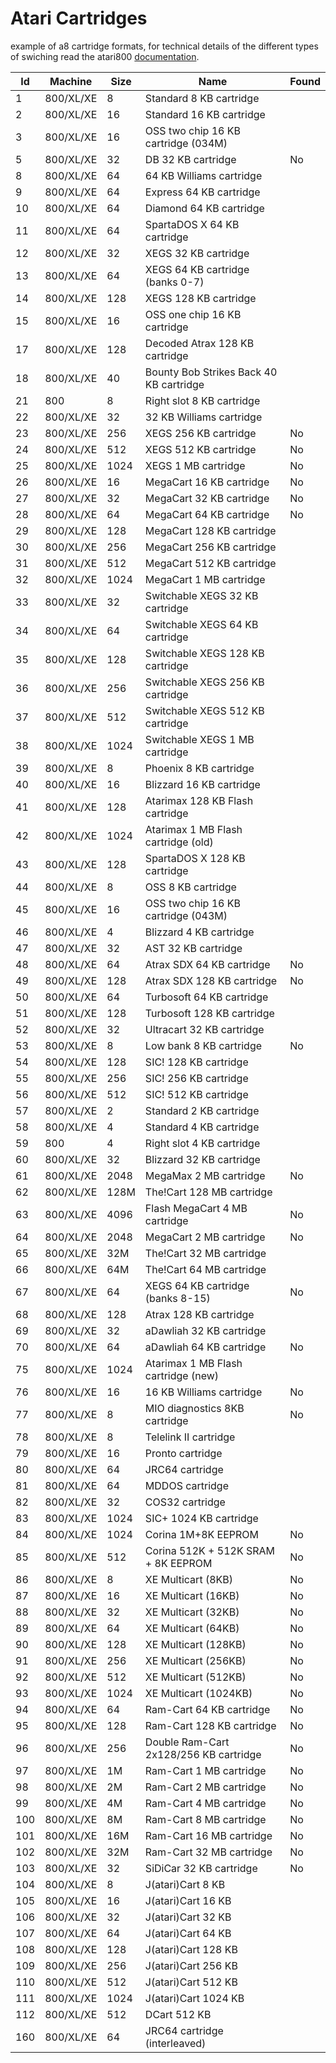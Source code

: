 # Atari Cartridges
example of a8 cartridge formats, for technical details of the different types of swiching read the atari800 [documentation](https://github.com/atari800/atari800/blob/master/DOC/cart.txt).

| Id | Machine | Size | Name | Found |
| --- | --- | --- | --- | --- |
|  1 | 800/XL/XE |    8 | Standard 8 KB cartridge                       |    |
|  2 | 800/XL/XE |   16 | Standard 16 KB cartridge                      |    |
|  3 | 800/XL/XE |   16 | OSS two chip 16 KB cartridge (034M)           |    |
|  5 | 800/XL/XE |   32 | DB 32 KB cartridge                            | No |
|  8 | 800/XL/XE |   64 | 64 KB Williams cartridge                      |    |
|  9 | 800/XL/XE |   64 | Express 64 KB cartridge                       |    |
| 10 | 800/XL/XE |   64 | Diamond 64 KB cartridge                       |    |
| 11 | 800/XL/XE |   64 | SpartaDOS X 64 KB cartridge                   |    |
| 12 | 800/XL/XE |   32 | XEGS 32 KB cartridge                          |    |
| 13 | 800/XL/XE |   64 | XEGS 64 KB cartridge (banks 0-7)              |    |
| 14 | 800/XL/XE |  128 | XEGS 128 KB cartridge                         |    |
| 15 | 800/XL/XE |   16 | OSS one chip 16 KB cartridge                  |    |
| 17 | 800/XL/XE |  128 | Decoded Atrax 128 KB cartridge                |    |
| 18 | 800/XL/XE |   40 | Bounty Bob Strikes Back 40 KB cartridge       |    |
| 21 |    800    |    8 | Right slot 8 KB cartridge                     |    |
| 22 | 800/XL/XE |   32 | 32 KB Williams cartridge                      |    |
| 23 | 800/XL/XE |  256 | XEGS 256 KB cartridge                         | No |
| 24 | 800/XL/XE |  512 | XEGS 512 KB cartridge                         | No |
| 25 | 800/XL/XE | 1024 | XEGS 1 MB cartridge                           | No |
| 26 | 800/XL/XE |   16 | MegaCart 16 KB cartridge                      | No |
| 27 | 800/XL/XE |   32 | MegaCart 32 KB cartridge                      | No |
| 28 | 800/XL/XE |   64 | MegaCart 64 KB cartridge                      | No |
| 29 | 800/XL/XE |  128 | MegaCart 128 KB cartridge                     |    |
| 30 | 800/XL/XE |  256 | MegaCart 256 KB cartridge                     |    |
| 31 | 800/XL/XE |  512 | MegaCart 512 KB cartridge                     |    |
| 32 | 800/XL/XE | 1024 | MegaCart 1 MB cartridge                       |    |
| 33 | 800/XL/XE |   32 | Switchable XEGS 32 KB cartridge               |    |
| 34 | 800/XL/XE |   64 | Switchable XEGS 64 KB cartridge               |    |
| 35 | 800/XL/XE |  128 | Switchable XEGS 128 KB cartridge              |    |
| 36 | 800/XL/XE |  256 | Switchable XEGS 256 KB cartridge              |    |
| 37 | 800/XL/XE |  512 | Switchable XEGS 512 KB cartridge              |    |
| 38 | 800/XL/XE | 1024 | Switchable XEGS 1 MB cartridge                |    |
| 39 | 800/XL/XE |    8 | Phoenix 8 KB cartridge                        |    |
| 40 | 800/XL/XE |   16 | Blizzard 16 KB cartridge                      |    |
| 41 | 800/XL/XE |  128 | Atarimax 128 KB Flash cartridge               |    |
| 42 | 800/XL/XE | 1024 | Atarimax 1 MB Flash cartridge (old)           |    |
| 43 | 800/XL/XE |  128 | SpartaDOS X 128 KB cartridge                  |    |
| 44 | 800/XL/XE |    8 | OSS 8 KB cartridge                            |    |
| 45 | 800/XL/XE |   16 | OSS two chip 16 KB cartridge (043M)           |    |
| 46 | 800/XL/XE |    4 | Blizzard 4 KB cartridge                       |    |
| 47 | 800/XL/XE |   32 | AST 32 KB cartridge                           |    |
| 48 | 800/XL/XE |   64 | Atrax SDX 64 KB cartridge                     | No |
| 49 | 800/XL/XE |  128 | Atrax SDX 128 KB cartridge                    | No |
| 50 | 800/XL/XE |   64 | Turbosoft 64 KB cartridge                     |    |
| 51 | 800/XL/XE |  128 | Turbosoft 128 KB cartridge                    |    |
| 52 | 800/XL/XE |   32 | Ultracart 32 KB cartridge                     |    |
| 53 | 800/XL/XE |    8 | Low bank 8 KB cartridge                       | No |
| 54 | 800/XL/XE |  128 | SIC! 128 KB cartridge                         |    |
| 55 | 800/XL/XE |  256 | SIC! 256 KB cartridge                         |    |
| 56 | 800/XL/XE |  512 | SIC! 512 KB cartridge                         |    |
| 57 | 800/XL/XE |    2 | Standard 2 KB cartridge                       |    |
| 58 | 800/XL/XE |    4 | Standard 4 KB cartridge                       |    |
| 59 |    800    |    4 | Right slot 4 KB cartridge                     |    |
| 60 | 800/XL/XE |   32 | Blizzard 32 KB cartridge                      |    |
| 61 | 800/XL/XE | 2048 | MegaMax 2 MB cartridge                        | No |
| 62 | 800/XL/XE | 128M | The!Cart 128 MB cartridge                     |    |
| 63 | 800/XL/XE | 4096 | Flash MegaCart 4 MB cartridge                 | No |
| 64 | 800/XL/XE | 2048 | MegaCart 2 MB cartridge                       | No |
| 65 | 800/XL/XE |  32M | The!Cart 32 MB cartridge                      |    |
| 66 | 800/XL/XE |  64M | The!Cart 64 MB cartridge                      |    |
| 67 | 800/XL/XE |   64 | XEGS 64 KB cartridge (banks 8-15)             | No |
| 68 | 800/XL/XE |  128 | Atrax 128 KB cartridge                        |    |
| 69 | 800/XL/XE |   32 | aDawliah 32 KB cartridge                      |    |
| 70 | 800/XL/XE |   64 | aDawliah 64 KB cartridge                      | No |
| 75 | 800/XL/XE | 1024 | Atarimax 1 MB Flash cartridge (new)           |    |
| 76 | 800/XL/XE |   16 | 16 KB Williams cartridge                      | No |
| 77 | 800/XL/XE |    8 | MIO diagnostics 8KB cartridge                 | No |
| 78 | 800/XL/XE |    8 | Telelink II cartridge                         |    |
| 79 | 800/XL/XE |   16 | Pronto cartridge                              |    |
| 80 | 800/XL/XE |   64 | JRC64 cartridge                               |    |
| 81 | 800/XL/XE |   64 | MDDOS cartridge                               |    |
| 82 | 800/XL/XE |   32 | COS32 cartridge                               |    |
| 83 | 800/XL/XE | 1024 | SIC+ 1024 KB cartridge                        |    |
| 84 | 800/XL/XE | 1024 | Corina 1M+8K EEPROM                           | No |
| 85 | 800/XL/XE |  512 | Corina 512K + 512K SRAM + 8K EEPROM           | No |
| 86 | 800/XL/XE |    8 | XE Multicart (8KB)                            | No |
| 87 | 800/XL/XE |   16 | XE Multicart (16KB)                           | No |
| 88 | 800/XL/XE |   32 | XE Multicart (32KB)                           | No |
| 89 | 800/XL/XE |   64 | XE Multicart (64KB)                           | No |
| 90 | 800/XL/XE |  128 | XE Multicart (128KB)                          | No |
| 91 | 800/XL/XE |  256 | XE Multicart (256KB)                          | No |
| 92 | 800/XL/XE |  512 | XE Multicart (512KB)                          | No |
| 93 | 800/XL/XE | 1024 | XE Multicart (1024KB)                         | No |
| 94 | 800/XL/XE |   64 | Ram-Cart 64 KB cartridge                      | No |
| 95 | 800/XL/XE |  128 | Ram-Cart 128 KB cartridge                     | No |
| 96 | 800/XL/XE |  256 | Double Ram-Cart 2x128/256 KB cartridge        | No |
| 97 | 800/XL/XE |   1M | Ram-Cart 1 MB cartridge                       | No |
| 98 | 800/XL/XE |   2M | Ram-Cart 2 MB cartridge                       | No |
| 99 | 800/XL/XE |   4M | Ram-Cart 4 MB cartridge                       | No |
|100 | 800/XL/XE |   8M | Ram-Cart 8 MB cartridge                       | No |
|101 | 800/XL/XE |  16M | Ram-Cart 16 MB cartridge                      | No |
|102 | 800/XL/XE |  32M | Ram-Cart 32 MB cartridge                      | No |
|103 | 800/XL/XE |   32 | SiDiCar 32 KB cartridge                       | No |
|104 | 800/XL/XE |    8 | J(atari)Cart 8 KB                             |    |
|105 | 800/XL/XE |   16 | J(atari)Cart 16 KB                            |    |
|106 | 800/XL/XE |   32 | J(atari)Cart 32 KB                            |    |
|107 | 800/XL/XE |   64 | J(atari)Cart 64 KB                            |    |
|108 | 800/XL/XE |  128 | J(atari)Cart 128 KB                           |    |
|109 | 800/XL/XE |  256 | J(atari)Cart 256 KB                           |    |
|110 | 800/XL/XE |  512 | J(atari)Cart 512 KB                           |    |
|111 | 800/XL/XE | 1024 | J(atari)Cart 1024 KB                          |    |
|112 | 800/XL/XE |  512 | DCart 512 KB                                  |    |        
|160 | 800/XL/XE |   64 |JRC64 cartridge (interleaved)                  |    |